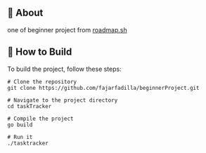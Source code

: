 ## 🚀 About
one of beginner project from [roadmap.sh](https://roadmap.sh/projects/task-tracker)

## 📝 How to Build

To build the project, follow these steps:

```shell
# Clone the repository
git clone https://github.com/fajarfadilla/beginnerProject.git

# Navigate to the project directory
cd taskTracker

# Compile the project
go build

# Run it
./tasktracker 

```
